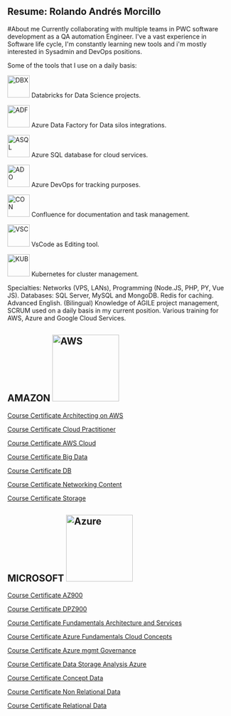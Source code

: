 ## Resume: Rolando Andrés Morcillo 

#About me
Currently collaborating with multiple teams in PWC software development as a QA automation Engineer. I've a vast experience in Software life cycle, I'm constantly learning new tools and i'm mostly interested in Sysadmin and DevOps positions.

Some of the tools that I use on a daily basis:

<img src="https://upload.wikimedia.org/wikipedia/commons/6/63/Databricks_Logo.png" alt="DBX" width="50"/>  Databricks for Data Science projects.

<img src="https://miro.medium.com/v2/resize:fit:750/format:webp/0*IOGNRnuhopjfGQzl.png" alt="ADF" width="50"/>  Azure Data Factory for Data silos integrations.

<img src="https://encrypted-tbn0.gstatic.com/images?q=tbn:ANd9GcRcugvlcpvyZzGN8vxgKxyfkG23EHtf6dLV9jzYxA6mter_tkJiDMCkPakPJLc6N2J_cfY&usqp=CAU" alt="ASQL" width="50"/>  Azure SQL database for cloud services.

<img src="https://miro.medium.com/v2/resize:fit:800/1*8orwInnxqPRhrcKf9aOo9Q.png" alt="ADO" width="50"/>  Azure DevOps for tracking purposes.

<img src="https://encrypted-tbn0.gstatic.com/images?q=tbn:ANd9GcQLqE26lYDDtzXWlLtf-4a7pBEIEqcjkN3cwctWYjm38xIQuW3U0dmiFSYQ-OiEmEEPKMI&usqp=CAU" alt="CON" width="50"/>  Confluence for documentation and task management.

<img src="https://encrypted-tbn0.gstatic.com/images?q=tbn:ANd9GcQeD8zT_fQg01sUVft4rGb1ap7nWJ9CDWHYlPgitsVhfRFUK-F5RSnJvBcxn1lgSPHsgHU&usqp=CAU" alt="VSC" width="50"/>  VsCode as Editing tool.

<img src="https://miro.medium.com/v2/resize:fit:600/1*Pbb5rmrwh-eAFWXd8ws79A.png" alt="KUB" width="50"/>  Kubernetes for cluster management.


Specialties: Networks (VPS, LANs), Programming (Node.JS, PHP, PY, Vue JS). Databases: SQL Server, MySQL and MongoDB. Redis for caching.
Advanced English. (Bilingual) 
Knowledge of AGILE project management, SCRUM used on a daily basis in my current position.
Various training for AWS, Azure and Google Cloud Services.

## AMAZON  <img src="https://www.asesora2.cl/servicios/img/cms/Partners/Amazon-Web-Services-AWS-Logo.png" alt="AWS" width="150"/>



[Course Certificate Architecting on AWS](./courses_development/Amazon/architecting_on_AWS.pdf)

[Course Certificate Cloud Practitioner](./courses_development/Amazon/AWS-Cloud_Practitioner.pdf)

[Course Certificate AWS Cloud](./courses_development/Amazon/diploma-aws-cloud-practico.pdf)

[Course Certificate Big Data](./courses_development/Amazon/diploma-big-data.pdf)

[Course Certificate DB](./courses_development/Amazon/diploma-db-aws.pdf)

[Course Certificate Networking Content](./courses_development/Amazon/diploma-networking-content.pdf)

[Course Certificate Storage](./courses_development/Amazon/diploma-storage-aws.pdf)



## MICROSOFT  <img src="https://spacecloudec.com/wp-content/uploads/2024/02/azure.png" alt="Azure" width="150"/>


[Course Certificate AZ900](./courses_development/microsoft/Certificado_AZ900.pdf)

[Course Certificate DPZ900](./courses_development/microsoft/DP_900.pdf)

[Course Certificate Fundamentals Architecture and Services](./courses_development/microsoft/Microsoft_azure_fundamentals_architecture_and_Services.pdf)

[Course Certificate Azure Fundamentals Cloud Concepts](./courses_development/microsoft/Microsoft_azure_fundamentals_cloud_concepts.pdf)

[Course Certificate Azure mgmt Governance](./courses_development/microsoft/Microsoft_Azure_mgmt_governance.pdf)

[Course Certificate Data Storage Analysis Azure](./courses_development/microsoft/Microsoft_Learn_analisis_almacenamiento_datos_Azure.pdf)

[Course Certificate Concept Data](./courses_development/microsoft/Microsoft_Learn_concept_Data.pdf)

[Course Certificate Non Relational Data](./courses_development/microsoft/Microsoft_Learn_datos_no_Relacionales.pdf)

[Course Certificate Relational Data](./courses_development/microsoft/Microsoft_Learn_datos_relacionales.pdf)






<!--
**Rolando-m/Rolando-m** is a ✨ _special_ ✨ repository because its `README.md` (this file) appears on your GitHub profile.

Here are some ideas to get you started:

- 🔭 I’m currently working on ...
- 🌱 I’m currently learning ...
- 👯 I’m looking to collaborate on ...
- 🤔 I’m looking for help with ...
- 💬 Ask me about ...
- 📫 How to reach me: ...
- 😄 Pronouns: ...
- ⚡ Fun fact: ...
-->
